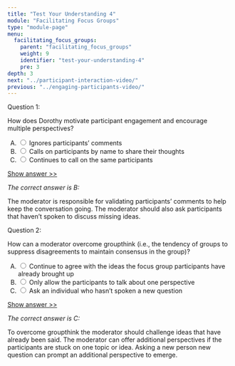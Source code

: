 ```yaml
---
title: "Test Your Understanding 4"
module: "Facilitating Focus Groups"
type: "module-page"
menu:
  facilitating_focus_groups:
    parent: "facilitating_focus_groups"
    weight: 9
    identifier: "test-your-understanding-4"
    pre: 3
depth: 3
next: "../participant-interaction-video/"
previous: "../engaging-participants-video/"
---
```

<form method="post" action="."><div class="pageblock"><div class="cases">
<div class="casetitle">
    Question 1:
  </div>
<div class="casecontent">
<div class="casequestion">
<p>How does Dorothy motivate participant engagement and encourage multiple perspectives?</p>
<form id="form-384" method="post">
<!-- go through each question type, note that only the
        rhetorical and matching blocks have form tags -->
<!-- -->
<ol type="A"><!-- Think this is done... -->
<li>
<div class="answer-value">
<input name="question384" type="radio" value="Ignores participants’ comments">
                    Ignores participants’ comments
                  </div>
</li>
<li>
<div class="answer-value">
<input name="question384" type="radio" value="Calls on participants by name to share their thoughts">
                    Calls on participants by name to share their thoughts
                  </div>
</li>
<li>
<div class="answer-value">
<input name="question384" type="radio" value="Continues to call on the same participants">
                    Continues to call on the same participants
                  </div>
</li>
</ol>
<!-- -->
<!-- -->
<!-- adding show answer block for feedback here -->
<!-- end show answer block for feedback here -->
<!-- -->
<!-- -->
<!-- -->
</form>
<!-- -->
</div>
<!-- we want to show the answer no matter what -->
<!-- might be easier to edit question types
    directly since we show answer no matter what -->
<!-- -->
<!-- -->
<div class="casesanswerdisplay">
<a class="moretoggle" href="#q384">Show answer >></a>
<div class="toggleable" id="q384">
<p>
<i>The correct answer is B:</i>
</p><p>The moderator is responsible for validating participants’ comments to help keep the conversation going. The moderator should also ask participants that haven’t spoken to discuss missing ideas.</p>
</div>
</div>
</div>
</div>

<div class="cases">
<div class="casetitle">
    Question 2:
  </div>
<div class="casecontent">
<div class="casequestion">
<p>How can a moderator overcome groupthink (i.e., the tendency of groups to suppress disagreements to maintain consensus in the group)?</p>
<form id="form-385" method="post">
<!-- go through each question type, note that only the
        rhetorical and matching blocks have form tags -->
<!-- -->
<ol type="A"><!-- Think this is done... -->
<li>
<div class="answer-value">
<input name="question385" type="radio" value="Continue to agree with the ideas the focus group participants have already brought up">
                    Continue to agree with the ideas the focus group participants have already brought up
                  </div>
</li>
<li>
<div class="answer-value">
<input name="question385" type="radio" value="Only allow the participants to talk about one perspective">
                    Only allow the participants to talk about one perspective
                  </div>
</li>
<li>
<div class="answer-value">
<input name="question385" type="radio" value="Ask an individual who hasn’t spoken a new question">
                    Ask an individual who hasn’t spoken a new question
                  </div>
</li>
</ol>
<!-- -->
<!-- -->
<!-- adding show answer block for feedback here -->
<!-- end show answer block for feedback here -->
<!-- -->
<!-- -->
<!-- -->
</form>
<!-- -->
</div>
<!-- we want to show the answer no matter what -->
<!-- might be easier to edit question types
    directly since we show answer no matter what -->
<!-- -->
<!-- -->
<div class="casesanswerdisplay">
<a class="moretoggle" href="#q385">Show answer >></a>
<div class="toggleable" id="q385">
<p>
<i>The correct answer is C:</i>
</p><p>To overcome groupthink the moderator should challenge ideas that have already been said. The moderator can offer additional perspectives if the participants are stuck on one topic or idea. Asking a new person new question can prompt an additional perspective to emerge.</p>
</div>
</div>
</div>
</div>


</div></form>